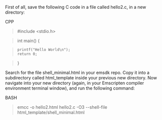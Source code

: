 First of all, save the following C code in a file called hello2.c, in a new directory:

CPP

> #include <stdio.h>

> int main() {

>     printf("Hello World\n");
>     return 0;

> }

Search for the file shell_minimal.html in your emsdk repo. Copy it into a subdirectory called html_template inside your previous new directory.
Now navigate into your new directory (again, in your Emscripten compiler environment terminal window), and run the following command:

BASH

> emcc -o hello2.html hello2.c -O3 --shell-file html_template/shell_minimal.html